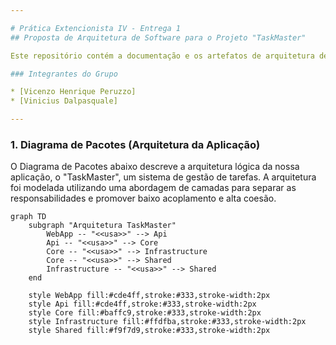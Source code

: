 ```yaml
---

# Prática Extencionista IV - Entrega 1
## Proposta de Arquitetura de Software para o Projeto "TaskMaster"

Este repositório contém a documentação e os artefatos de arquitetura de software para a primeira entrega da disciplina de Prática Extencionista IV. Toda a documentação e diagramas estão consolidados neste único arquivo.

### Integrantes do Grupo

* [Vicenzo Henrique Peruzzo]
* [Vinicius Dalpasquale]

---
```


### 1. Diagrama de Pacotes (Arquitetura da Aplicação)

O Diagrama de Pacotes abaixo descreve a arquitetura lógica da nossa aplicação, o "TaskMaster", um sistema de gestão de tarefas. A arquitetura foi modelada utilizando uma abordagem de camadas para separar as responsabilidades e promover baixo acoplamento e alta coesão.

```mermaid
graph TD
    subgraph "Arquitetura TaskMaster"
        WebApp -- "<<usa>>" --> Api
        Api -- "<<usa>>" --> Core
        Core -- "<<usa>>" --> Infrastructure
        Core -- "<<usa>>" --> Shared
        Infrastructure -- "<<usa>>" --> Shared
    end

    style WebApp fill:#cde4ff,stroke:#333,stroke-width:2px
    style Api fill:#cde4ff,stroke:#333,stroke-width:2px
    style Core fill:#baffc9,stroke:#333,stroke-width:2px
    style Infrastructure fill:#ffdfba,stroke:#333,stroke-width:2px
    style Shared fill:#f9f7d9,stroke:#333,stroke-width:2px





